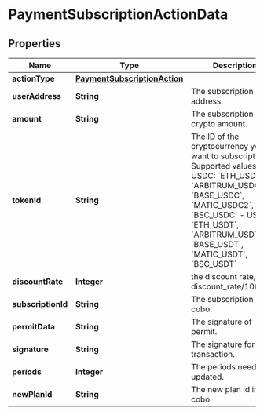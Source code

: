 

# PaymentSubscriptionActionData


## Properties

| Name | Type | Description | Notes |
|------------ | ------------- | ------------- | -------------|
|**actionType** | [**PaymentSubscriptionAction**](PaymentSubscriptionAction.md) |  |  |
|**userAddress** | **String** | The subscription user address. |  |
|**amount** | **String** | The subscription crypto amount.  |  |
|**tokenId** | **String** | The ID of the cryptocurrency you want to subscription. Supported values:  - USDC: &#x60;ETH_USDC&#x60;, &#x60;ARBITRUM_USDCOIN&#x60;, &#x60;BASE_USDC&#x60;, &#x60;MATIC_USDC2&#x60;, &#x60;BSC_USDC&#x60; - USDT: &#x60;ETH_USDT&#x60;, &#x60;ARBITRUM_USDT&#x60;, &#x60;BASE_USDT&#x60;, &#x60;MATIC_USDT&#x60;, &#x60;BSC_USDT&#x60;  |  |
|**discountRate** | **Integer** | the discount rate, discount_rate/10000 |  [optional] |
|**subscriptionId** | **String** | The subscription id in cobo. |  |
|**permitData** | **String** | The signature of permit. |  [optional] |
|**signature** | **String** | The signature for transaction. |  |
|**periods** | **Integer** | The periods needed updated. |  [optional] |
|**newPlanId** | **String** | The new plan id in cobo. |  [optional] |



